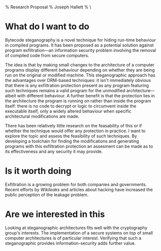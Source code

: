 % Research Proposal
% Joseph Hallett
% \ 

# What do I want to do 

Bytecode steganography is a novel technique for hiding run-time behaviour in compiled programs.  It has been proposed as a potential solution against program exfiltration—an information security problem involving the removal of compiled code from secure computers.  

The idea is that by making small changes to the architecture of a computer programs display different behaviour depending on whether they are being run on the original or modified machine.  This steganographic approach has the advantages over DRM-based techniques: it isn't immediately obvious that there is any exfiltration protection present as any program featuring such techniques remains a valid program for the unmodified architecture—albeit with different behaviour.  A further benefit is that the protection lies in the architecture the program is running on rather than inside the program itself: there is no code to decrypt or logic to circumvent inside the executable itself, only a widely altered behaviour when specific architectural modifications are made.

There has been relatively little research on the feasability of this or if whether the technique would offer any protection in practice.   I want to explore the topic and assess the feasibility of such techniques. By developing a toolchain for finding the modifications and generating programs with this exfiltration protection an assesment can be made as to its effectiveness and any security it may provide.


# Is it worth doing

Exfiltration is a growing problem for both companies and governments.  Recent efforts by *Wikileaks* and articles about hacking have increased the public perception of the leakage problem.  


# Are we interested in this

Looking at steganographic architectures fits well with the cryptography group's interests.  The implementation of a secure systems on top of small computer architectures is of particular interest. Verifying that such a steganographic provides information-security adds further value. 

